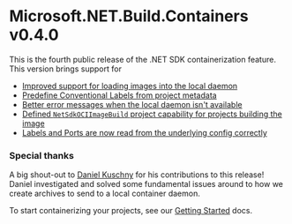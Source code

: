 # Microsoft.NET.Build.Containers v0.4.0

This is the fourth public release of the .NET SDK containerization feature. This version brings support for

* [Improved support for loading images into the local daemon](https://github.com/dotnet/sdk-container-builds/pull/323)
* [Predefine Conventional Labels from project metadata](https://github.com/dotnet/sdk-container-builds/pull/307)
* [Better error messages when the local daemon isn't available](https://github.com/dotnet/sdk-container-builds/pull/319)
* [Defined `NetSdkOCIImageBuild` project capability for projects building the image](https://github.com/dotnet/sdk-container-builds/issues/320)
* [Labels and Ports are now read from the underlying config correctly](https://github.com/dotnet/sdk-container-builds/issues/332)

### Special thanks

A big shout-out to [Daniel Kuschny](@danielku15) for his contributions to this release! Daniel investigated and solved some fundamental issues around to how we create archives to send to a local container daemon.

To start containerizing your projects, see our [Getting Started](http://github.com/dotnet/sdk-container-builds/blob/main/docs/GettingStarted.md) docs.
